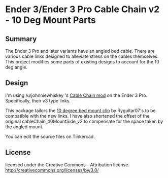 # Ender 3/Ender 3 Pro Cable Chain v2 - 10 Deg Mount Parts 

## Summary

The Ender 3 Pro and later variants have an angled bed cable.  There are various cable links designed to alleviate stress on the cables themselves.  This project modifies some parts of existing designs to account for the 10 deg angle.


## Design

I'm using /u/johnniewhiskey 's [Cable Chain mod](https://www.thingiverse.com/thing:2920060) on the Ender 3 Pro.  Specifically, their v3 type links.  

This package tailors the [10 degree bed mount clip](https://www.thingiverse.com/thing:3162517) by Ryguitar07's to be compatible with the new links.  I have also shortened the offset of the original cableChain_40MountSide_v2 to compensate for the space taken by the angled mount. 

You can edit the source files on Tinkercad.


## License

licensed under the Creative Commons - Attribution license.
http://creativecommons.org/licenses/by/3.0/
